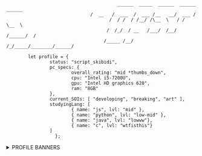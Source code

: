 ```
                                         ______  _____  ______  ______  ______ 
		                       /  __   /  ___  /  ___ /__   __/  ___ /
                                      /  / /  / /__/ /\__  \   / /   \__  \ 
                                     /  /_/  / __   /___/  /__/ /______/  /
                                    /_____ /__/ /_/_____/________/______/

		let profile = {
				status: "script_skibidi",
				pc_specs: {
						overall_rating: "mid *thumbs_down",
						cpu: "Intel i5-7200U",
						gpu: "Intel HD graphics 620",
						ram: "8GB"
				},
				current_SOIs: [ "developing", "breaking", "art" ],
				studyingLang: [
						{ name: "js", lvl: "mid" },
						{ name: "python", lvl: "low-mid" },
						{ name: "java", lvl: "lowww"},
						{ name: "c", lvl: "wtfisthis"}
				]
			      };

```
<details>                      
	<summary>PROFILE BANNERS</summary>
	<img src="https://tryhackme-badges.s3.amazonaws.com/0as.png" alt="Your Image Badge" width="30%"/>
	<img src="https://www.codewars.com/users/0asisCat/badges/large" />
</details>
